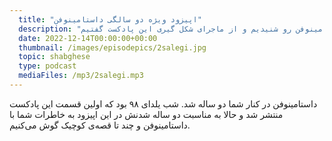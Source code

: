 ```yaml
---
  title: "اپیزود ویژه دو سالگی داستامینوفن"
  description: "در دو سالگی داستامینوفن داستان خوندیم و صدای شما و خاطراتتون با داستامینوفن رو شنیدیم و از ماجرای شکل گیری این پادکست گفتیم" 
  date: 2022-12-14T00:00:00+00:00
  thumbnail: /images/episodepics/2salegi.jpg
  topic: shabghese
  type: podcast
  mediaFiles: /mp3/2salegi.mp3
---
```

داستامینوفن در کنار شما دو ساله شد. شب یلدای ۹۸ بود که اولین قسمت این پادکست منتشر شد و حالا به مناسبت دو ساله شدنش در این اپیزود به خاطرات شما با داستامینوفن و چند تا قصه‌ی کوچیک گوش می‌کنیم.